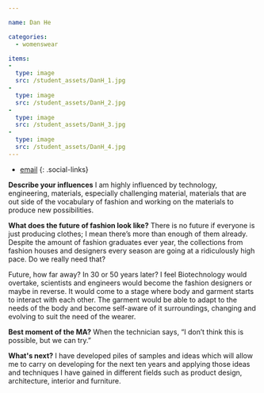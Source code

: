 ```yaml
---

name: Dan He

categories:
  - womenswear

items:
-
  type: image
  src: /student_assets/DanH_1.jpg
-
  type: image
  src: /student_assets/DanH_2.jpg
-
  type: image
  src: /student_assets/DanH_3.jpg
-
  type: image
  src: /student_assets/DanH_4.jpg
---
```


* [email](mailto:dan.he@network.rca.ac.uk)
{: .social-links}

**Describe your influences**
I am highly influenced by technology, engineering, materials, especially challenging material, materials that are out side of the vocabulary of fashion and working on the materials to produce new possibilities.

**What does the future of fashion look like?**
There is no future if everyone is just producing clothes; I mean there’s more than enough of them already. Despite the amount of fashion graduates ever year, the collections from fashion houses and designers every season are going at a ridiculously high pace. Do we really need that?

Future, how far away? In 30 or 50 years later? I feel Biotechnology would overtake, scientists and engineers would become the fashion designers or maybe in reverse.  It would come to a stage where body and garment starts to interact with each other. The garment would be able to adapt to the needs of the body and become self-aware of it surroundings, changing and evolving to suit the need of the wearer.

**Best moment of the MA?**
When the technician says, “I don’t think this is possible, but we can try.”

**What's next?**
I have developed piles of samples and ideas which will allow me to carry on developing for the next ten years and applying those ideas and techniques I have gained in different fields such as product design, architecture, interior and furniture.
